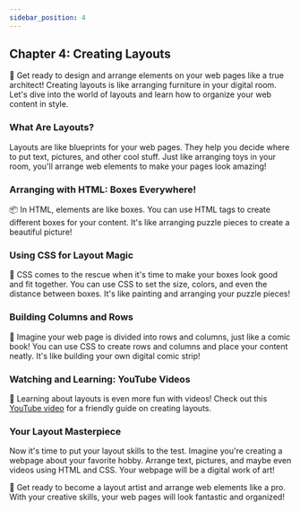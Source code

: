 ```yaml
---
sidebar_position: 4
---
```


## Chapter 4: Creating Layouts

📐 Get ready to design and arrange elements on your web pages like a true architect! Creating layouts is like arranging furniture in your digital room. Let's dive into the world of layouts and learn how to organize your web content in style.

### What Are Layouts?

Layouts are like blueprints for your web pages. They help you decide where to put text, pictures, and other cool stuff. Just like arranging toys in your room, you'll arrange web elements to make your pages look amazing!

### Arranging with HTML: Boxes Everywhere!

📦 In HTML, elements are like boxes. You can use HTML tags to create different boxes for your content. It's like arranging puzzle pieces to create a beautiful picture!

### Using CSS for Layout Magic

💫 CSS comes to the rescue when it's time to make your boxes look good and fit together. You can use CSS to set the size, colors, and even the distance between boxes. It's like painting and arranging your puzzle pieces!

### Building Columns and Rows

🧱 Imagine your web page is divided into rows and columns, just like a comic book! You can use CSS to create rows and columns and place your content neatly. It's like building your own digital comic strip!

### Watching and Learning: YouTube Videos

🎥 Learning about layouts is even more fun with videos! Check out this [YouTube video](https://www.youtube.com/watch?v=PYJQTtIUDV4) for a friendly guide on creating layouts.

### Your Layout Masterpiece

Now it's time to put your layout skills to the test. Imagine you're creating a webpage about your favorite hobby. Arrange text, pictures, and maybe even videos using HTML and CSS. Your webpage will be a digital work of art!

🚀 Get ready to become a layout artist and arrange web elements like a pro. With your creative skills, your web pages will look fantastic and organized!

